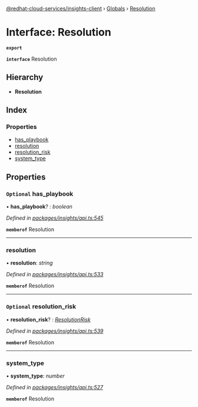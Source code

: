 [@redhat-cloud-services/insights-client](../README.md) › [Globals](../globals.md) › [Resolution](resolution.md)

# Interface: Resolution

**`export`** 

**`interface`** Resolution

## Hierarchy

* **Resolution**

## Index

### Properties

* [has_playbook](resolution.md#optional-has_playbook)
* [resolution](resolution.md#resolution)
* [resolution_risk](resolution.md#optional-resolution_risk)
* [system_type](resolution.md#system_type)

## Properties

### `Optional` has_playbook

• **has_playbook**? : *boolean*

*Defined in [packages/insights/api.ts:545](https://github.com/RedHatInsights/javascript-clients/blob/master/packages/insights/api.ts#L545)*

**`memberof`** Resolution

___

###  resolution

• **resolution**: *string*

*Defined in [packages/insights/api.ts:533](https://github.com/RedHatInsights/javascript-clients/blob/master/packages/insights/api.ts#L533)*

**`memberof`** Resolution

___

### `Optional` resolution_risk

• **resolution_risk**? : *[ResolutionRisk](resolutionrisk.md)*

*Defined in [packages/insights/api.ts:539](https://github.com/RedHatInsights/javascript-clients/blob/master/packages/insights/api.ts#L539)*

**`memberof`** Resolution

___

###  system_type

• **system_type**: *number*

*Defined in [packages/insights/api.ts:527](https://github.com/RedHatInsights/javascript-clients/blob/master/packages/insights/api.ts#L527)*

**`memberof`** Resolution
